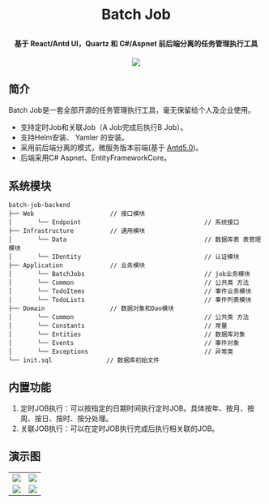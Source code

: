 <p align="center">

[//]: # (	<img alt="logo" src="https://oscimg.oschina.net/oscnet/up-b99b286755aef70355a7084753f89cdb7c9.png">)
</p>
<h1 align="center" style="margin: 30px 0 30px; font-weight: bold;">Batch Job</h1>
<h4 align="center">基于 React/Antd UI，Quartz 和 C#/Aspnet 前后端分离的任务管理执行工具</h4>
<p align="center">
	<a href="https://gitee.com/y_project/RuoYi-Cloud/blob/master/LICENSE"><img src="https://img.shields.io/github/license/mashape/apistatus.svg"></a>
</p>

## 简介

Batch Job是一套全部开源的任务管理执行工具，毫无保留给个人及企业使用。
* 支持定时Job和关联Job（A Job完成后执行B Job）。
* 支持Helm安装、 Yamler 的安装。
* 采用前后端分离的模式，微服务版本前端(基于 [Antd5.0](https://ant.design/index-cn))。
* 后端采用C# Aspnet、EntityFrameworkCore。

## 系统模块

~~~
batch-job-backend  
├── Web                     // 接口模块
│       └── Endpoint                                  // 系统接口
├── Infrastructure          // 通用模块
│       └── Data                                      // 数据库表 表管理模块 
│       └── IDentity                                  // 认证模块
├── Application             // 业务模块
│       └── BatchJobs                                 // job业务模块 
│       └── Common                                    // 公共类 方法
│       └── TodoItems                                 // 事件业务模块 
│       └── TodoLists                                 // 事件列表模块 
├── Domain                  // 数据对象和Dao模块
│       └── Common                                    // 公共类 方法
│       └── Constants                                 // 常量 
│       └── Entities                                  // 数据库对象
│       └── Events                                    // 事件对象
│       └── Exceptions                                // 异常类
└── init.sql               // 数据库初始文件
~~~

## 内置功能
1.  定时JOB执行：可以按指定的日期时间执行定时JOB。具体按年、按月、按周、按日、按时、按分处理。
2.  关联JOB执行：可以在定时JOB执行完成后执行相关联的JOB。

## 演示图
<table>
    <tr>
        <td><img src="https://itc-cloud-soft.github.io/doc-open/img/batch-job/img.png"/></td>
        <td><img src="https://itc-cloud-soft.github.io/doc-open/img/batch-job/img_1.png"/></td>
    </tr>
    <tr>
        <td><img src="https://itc-cloud-soft.github.io/doc-open/img/batch-job/img_2.png"/></td>
        <td><img src="https://itc-cloud-soft.github.io/doc-open/img/batch-job/img_3.png"/></td>
    </tr>
    
</table>
